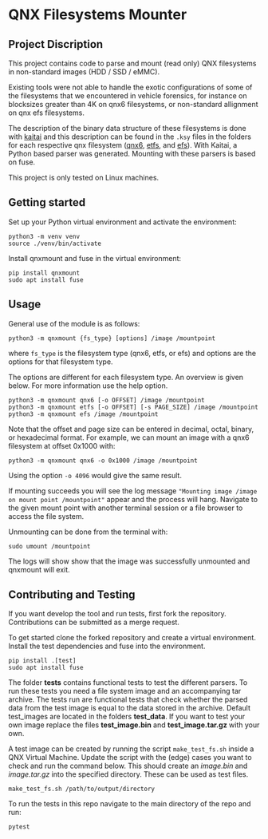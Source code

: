 # QNX Filesystems Mounter

## Project Discription

This project contains code to parse and mount (read only) QNX filesystems in non-standard images (HDD / SSD / eMMC).

Existing tools were not able to handle the exotic configurations of some of the filesystems that we encountered in vehicle forensics, for instance on blocksizes greater than 4K on qnx6 filesystems, or non-standard allignment on qnx efs filesystems.

The description of the binary data structure of these filesystems is done with [kaitai](https://kaitai.io/) and this description can be found in the `.ksy` files in the folders for each respective qnx filesystem ([qnx6](qnxmount/qnx6/parser.ksy), [etfs](qnxmount/etfs/parser.ksy), and [efs](qnxmount/efs/parser.ksy)). With Kaitai, a Python based parser was generated. Mounting with these parsers is based on fuse.

This project is only tested on Linux machines. 


## Getting started

Set up your Python virtual environment and activate the environment:
```commandline
python3 -m venv venv
source ./venv/bin/activate
```
Install qnxmount and fuse in the virtual environment:
```commandline
pip install qnxmount
sudo apt install fuse
```

<!-- Or clone this repo and install.
```commandline
pip install .
``` -->


## Usage

General use of the module is as follows:
```shell
python3 -m qnxmount {fs_type} [options] /image /mountpoint
```
where `fs_type` is the filesystem type (qnx6, etfs, or efs) and options are the options for that filesystem type.

The options are different for each filesystem type. An overview is given below. For more information use the help option. 
```shell
python3 -m qnxmount qnx6 [-o OFFSET] /image /mountpoint
python3 -m qnxmount etfs [-o OFFSET] [-s PAGE_SIZE] /image /mountpoint
python3 -m qnxmount efs /image /mountpoint
```

Note that the offset and page size can be entered in decimal, octal, binary, or hexadecimal format. For example, we can mount an image with a qnx6 filesystem at offset 0x1000 with:
```shell
python3 -m qnxmount qnx6 -o 0x1000 /image /mountpoint 
```
Using the option `-o 4096` would give the same result.

If mounting succeeds you will see the log message `"Mounting image /image on mount point /mountpoint"` appear and the process will hang. Navigate to the given mount point with another terminal session or a file browser to access the file system.

Unmounting can be done from the terminal with:
```shell
sudo umount /mountpoint
```
The logs will show show that the image was successfully unmounted and qnxmount will exit.

## Contributing and Testing

If you want develop the tool and run tests, first fork the repository. Contributions can be submitted as a merge request. 

To get started clone the forked repository and create a virtual environment. Install the test dependencies and fuse into the environment.
```commandline
pip install .[test]
sudo apt install fuse
```

The folder **tests** contains functional tests to test the different parsers.
To run these tests you need a file system image and an accompanying tar archive.
The tests run are functional tests that check whether the parsed data from the test image is equal to the data stored in the archive.
Default test_images are located in the folders **test_data**.
If you want to test your own image replace the files **test_image.bin** and **test_image.tar.gz** with your own.

A test image can be created by running the script `make_test_fs.sh` inside a QNX Virtual Machine.
Update the script with the (edge) cases you want to check and run the command below.
This should create an _image.bin_ and _image.tar.gz_ into the specified directory.
These can be used as test files.
```shell
make_test_fs.sh /path/to/output/directory
```

To run the tests in this repo navigate to the main directory of the repo and run:
```shell
pytest
```

[//]: # (Usually, tests can be run by directly calling `pytest tests --image ... --tar ...`, however this method fails here.)
[//]: # (The reason is that the tests are located in a separate subfolder from the **qnx6_file_system.py**. )
[//]: # (The qnx6_file_system module cannot be imported because it is not located in the tests directory.)
[//]: # (When python3 is called it adds '.' to the PATH and since the qnx6_file_system module is located in the working directory they can be found.)
